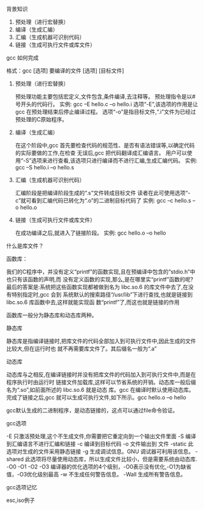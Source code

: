 背景知识

1. 预处理（进行宏替换）
2. 编译（生成汇编）
3. 汇编（生成机器可识别代码）
4. 链接（生成可执行文件或库文件）

gcc 如何完成

格式：gcc [选项] 要编译的文件 [选项] [目标文件]



1. 预处理（进行宏替换）

   预处理功能主要包括宏定义,文件包含,条件编译,去注释等。
   预处理指令是以#号开头的代码行。
   实例: gcc –E hello.c –o hello.i
   选项“-E”,该选项的作用是让 gcc 在预处理结束后停止编译过程。
   选项“-o”是指目标文件,“.i”文件为已经过预处理的C原始程序。

   

2. 编译（生成汇编）

   在这个阶段中,gcc 首先要检查代码的规范性、是否有语法错误等,以确定代码的实际要做的工作,在检查
   无误后,gcc 把代码翻译成汇编语言。
   用户可以使用“-S”选项来进行查看,该选项只进行编译而不进行汇编,生成汇编代码。
   实例: gcc –S hello.i –o hello.s

   

3. 汇编（生成机器可识别代码）

   汇编阶段是把编译阶段生成的“.s”文件转成目标文件
   读者在此可使用选项“-c”就可看到汇编代码已转化为“.o”的二进制目标代码了
   实例: gcc –c hello.s –o hello.o

   

4. 链接（生成可执行文件或库文件）

   在成功编译之后,就进入了链接阶段。
   实例: gcc hello.o –o hello



什么是库文件？

函数库：

我们的C程序中，并没有定义“printf”的函数实现,且在预编译中包含的“stdio.h”中也只有该函数的声明,而
没有定义函数的实现,那么,是在哪里实“printf”函数的呢?
最后的答案是:系统把这些函数实现都被做到名为 libc.so.6 的库文件中去了,在没有特别指定时,gcc 会到
系统默认的搜索路径“/usr/lib”下进行查找,也就是链接到 libc.so.6 库函数中去,这样就能实现函
数“printf”了,而这也就是链接的作用



函数库一般分为静态库和动态库两种。

静态库

静态库是指编译链接时,把库文件的代码全部加入到可执行文件中,因此生成的文件比较大,但在运行时也
就不再需要库文件了。其后缀名一般为“.a”



动态库

动态库与之相反,在编译链接时并没有把库文件的代码加入到可执行文件中,而是在程序执行时由运行时
链接文件加载库,这样可以节省系统的开销。动态库一般后缀名为“.so”,如前面所述的 libc.so.6 就是动态
库。gcc 在编译时默认使用动态库。完成了链接之后,gcc 就可以生成可执行文件,如下所示。gcc 
hello.o –o hello



gcc默认生成的二进制程序，是动态链接的，这点可以通过file命令验证。



gcc选项

-E  只激活预处理,这个不生成文件,你需要把它重定向到一个输出文件里面
-S  编译到汇编语言不进行汇编和链接
-c  编译到目标代码
-o  文件输出到 文件
-static 此选项对生成的文件采用静态链接
-g 生成调试信息。GNU 调试器可利用该信息。
-shared 此选项将尽量使用动态库，所以生成文件比较小，但是需要系统由动态库.
-O0
-O1
-O2
-O3 编译器的优化选项的4个级别，-O0表示没有优化,-O1为缺省值，-O3优化级别最高
-w  不生成任何警告信息。
-Wall 生成所有警告信息。



gcc选项记忆

esc,iso例子













